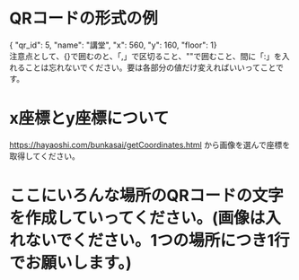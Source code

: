 # QRコードの形式の例
{ "qr_id": 5, "name": "講堂", "x": 560, "y": 160, "floor": 1}  
注意点として、{}で囲むのと、「,」で区切ること、""で囲むこと、間に「:」を入れることは忘れないでください。要は各部分の値だけ変えればいいってことです。
# x座標とy座標について
https://hayaoshi.com/bunkasai/getCoordinates.html から画像を選んで座標を取得してください。
# ここにいろんな場所のQRコードの文字を作成していってください。(画像は入れないでください。1つの場所につき1行でお願いします。)
